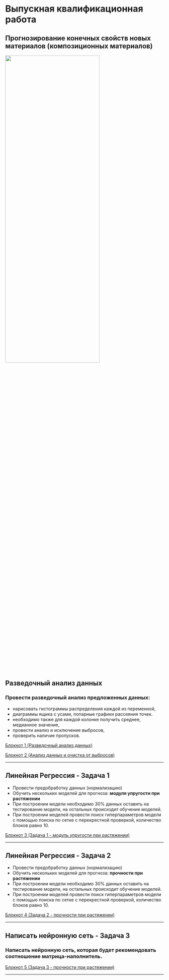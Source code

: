 # Выпускная квалификационная работа  
## Прогнозирование конечных свойств новых материалов (композиционных материалов)
<img src="https://upload.wikimedia.org/wikipedia/commons/1/13/Composite_3d.png" align="center" height=50% width=300 ></a>   

## Разведочный анализ  данных

### Провести разведочный анализ предложенных данных:
 * нарисовать гистограммы распределения каждой из переменной,
 * диаграммы ящика с усами, попарные графики рассеяния точек.
 * необходимо также для каждой колонке получить среднее, медианное значение, 
 * провести анализ и исключение выбросов,
 * проверить наличие пропусков.     

[Блокнот 1 (Разведочный анализ данных)](./1%20vkr2023-eda1.ipynb "Разведочный анализ данных")

[Блокнот 2 (Анализ данных и очистка от выбросов)](./2%20vkr2023-eda2.ipynb "Анализ данных и очистка от выбросов")

***

## Линейная Регрессия - Задача 1

* Провести предобработку данных (нормализацию)
* Обучить нескольких моделей для прогноза:
 __модуля упругости при растяжении__
* При построении модели необходимо 30% данных оставить на тестирование модели, на остальных происходит обучение моделей.
* При построении моделей провести поиск гиперпараметров модели с помощью поиска
по сетке с перекрестной проверкой, количество блоков равно 10.

[Блокнот 3 (Задача 1 - модуль упругости при растяжении)](./3%20vkr2023-linreg_1.ipynb "Задача 1 - модуль упругости при растяжении")

***

## Линейная Регрессия - Задача 2

* Провести предобработку данных (нормализацию)
* Обучить нескольких моделей для прогноза:
 __прочности при растяжении__
* При построении модели необходимо 30% данных оставить на тестирование модели, на остальных происходит обучение моделей.
* При построении моделей провести поиск гиперпараметров модели с помощью поиска
по сетке с перекрестной проверкой, количество блоков равно 10.

[Блокнот 4 (Задача 2 - прочности при растяжении)](./3%20vkr2023-linreg_2.ipynb "Задача 2 - прочности при растяжении")

***

## Написать нейронную сеть - Задача 3
### Написать нейронную сеть, которая будет рекомендовать соотношение матрица-наполнитель.

[Блокнот 5 (Задача 3 - прочности при растяжении)](./5%20vkr2023-ml.ipynb)

***
